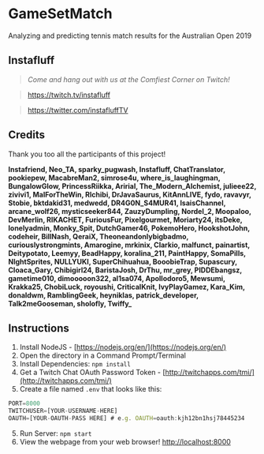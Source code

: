 # GameSetMatch
Analyzing and predicting tennis match results for the Australian Open 2019

## Instafluff ##
> *Come and hang out with us at the Comfiest Corner on Twitch!*

> https://twitch.tv/instafluff

> https://twitter.com/instafluffTV

## Credits ##
Thank you too all the participants of this project!

**Instafriend, Neo_TA, sparky_pugwash, Instafluff, ChatTranslator, pookiepew, MacabreMan2, simrose4u, where_is_laughingman, BungalowGlow, PrincessRiikka, Aririal, The_Modern_Alchemist, julieee22, zivivi1, MalForTheWin, Rlchibi, DrJavaSaurus, KitAnnLIVE, fydo, ravavyr, Stobie, bktdakid31, medwedd, DR4G0N_S4MUR41, IsaisChannel, arcane_wolf26, mysticseeker844, ZauzyDumpling, Nordel_2, Moopaloo, DevMerlin, RIKACHET, FuriousFur, Pixelgourmet, Moriarty24, itsDeke, lonelyadmin, Monky_Spit, DutchGamer46, PokemoHero, HookshotJohn, codeheir, BillNash, QeraiX, Theoneandonlybigbadmo, curiouslystrongmints, Amarogine, mrkinix, Clarkio, malfunct, painartist, Deitypotato, Leemyy, BeadHappy, koralina_211, PaintHappy, SomaPills, NlghtSprites, NULLYUKI, SuperChihuahua, BooobieTrap, Supascury, Cloaca_Gary, Chibigirl24, BaristaJosh, DrThu, mr_grey, PIDDEbangsz, gametime010, dimooooon322, al1sa074, Apollodoro5, Mewsumi, Krakka25, ChobiLuck, royoushi, CriticalKnit, IvyPlayGamez, Kara_Kim, donaldwm, RamblingGeek, heyniklas, patrick_developer, Talk2meGooseman, sholofly, Twiffy_**

## Instructions ##

1. Install NodeJS - [https://nodejs.org/en/](https://nodejs.org/en/)
2. Open the directory in a Command Prompt/Terminal
3. Install Dependencies: `npm install`
4. Get a Twitch Chat OAuth Password Token - [http://twitchapps.com/tmi/](http://twitchapps.com/tmi/)
4. Create a file named `.env` that looks like this:
```javascript
PORT=8000
TWITCHUSER=[YOUR-USERNAME-HERE]
OAUTH=[YOUR-OAUTH-PASS HERE] # e.g. OAUTH=oauth:kjh12bn1hsj78445234
```
5. Run Server: `npm start`
6. View the webpage from your web browser! [http://localhost:8000](http://localhost:8000)
